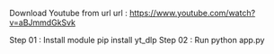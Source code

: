 Download Youtube from url
url : https://www.youtube.com/watch?v=aBJmmdGkSvk

Step 01 : Install module
pip install yt_dlp
Step 02 : Run
python app.py
